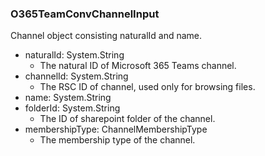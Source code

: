 ### O365TeamConvChannelInput
Channel object consisting naturalId and name.

- naturalId: System.String
  - The natural ID of Microsoft 365 Teams channel.
- channelId: System.String
  - The RSC ID of channel, used only for browsing files.
- name: System.String
- folderId: System.String
  - The ID of sharepoint folder of the channel.
- membershipType: ChannelMembershipType
  - The membership type of the channel.
